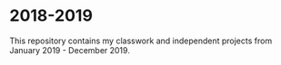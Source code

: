 # 2018-2019

This repository contains my classwork and independent projects from January 2019 - December 2019.
